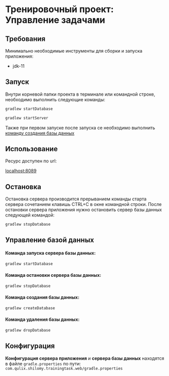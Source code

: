 # Тренировочный проект: Управление задачами

## Требования
Минимально необходимые инструменты для сборки и запуска приложения:

* jdk-11

<!-- Startup -->
## Запуск
Внутри корневой папки проекта в терминале или командной строке, необходимо выполнить следующие команды:

  ```sh
  gradlew startDatabase
  ```

  ```sh
  gradlew startServer
  ```
Также при первом запуске после запуска се необходимо выполнить [команду создания базы данных](#create-database)


<!-- Usage -->
## Использование
Ресурc доступен по url:

<localhost:8089>

<!-- Stop -->
## Остановка
Остановка сервера производится прерыванием команды старта сервера сочетанием клавишь CTRL+C в окне командной строки.
После остановки сервера приложения нужно остановить сервер базы данных следующей командой:

  ```sh
  gradlew stopDatabase
  ```

<!-- Database management -->
## Управление базой данных

#### Команда запуска сервера базы данных:
  ```sh
  gradlew startDatabase
  ```

#### Команда остановки сервера базы данных:
  ```sh
  gradlew stopDatabase
  ```

#### <a id="create-database"></a> Команда создания базы данных:
  ```sh
  gradlew createDatabase
  ```

#### Команда удаления базы данных:
  ```sh
  gradlew dropDatabase
  ```

<!-- Config -->
## Конфигурация

**Конфигурация сервера приложения** и **сервера базы данных** находятся в файле ```gradle.properties``` 
по пути: ```com.qulix.shilomy.trainingtask.web/gradle.properties```